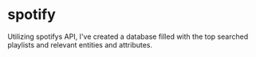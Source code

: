 # spotify
Utilizing spotifys API, I've created a database filled with the top searched playlists and relevant entities and attributes. 
